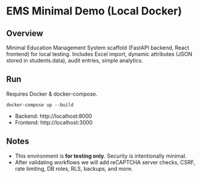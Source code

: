 
# EMS Minimal Demo (Local Docker)

## Overview
Minimal Education Management System scaffold (FastAPI backend, React frontend) for local testing.
Includes Excel import, dynamic attributes (JSON stored in students.data), audit entries, simple analytics.

## Run
Requires Docker & docker-compose.

```
docker-compose up --build
```

- Backend: http://localhost:8000
- Frontend: http://localhost:3000

## Notes
- This environment is **for testing only**. Security is intentionally minimal.
- After validating workflows we will add reCAPTCHA server checks, CSRF, rate limiting, DB roles, RLS, backups, and more.
